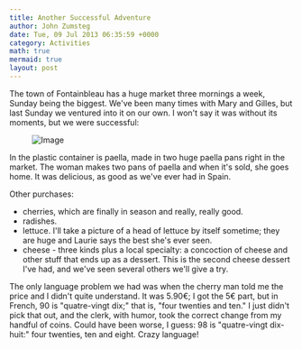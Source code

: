 ```yaml
---
title: Another Successful Adventure
author: John Zumsteg
date: Tue, 09 Jul 2013 06:35:59 +0000
category: Activities
math: true
mermaid: true
layout: post
---
```

The town of Fontainbleau has a huge market three mornings a week, Sunday being the biggest. We've been many times with Mary and Gilles, but last Sunday we ventured into it on our own. I won't say it was without its moments, but we were successful:
<br>
<figure class = "landscape">
	<img src="{{"/assets/images/2013/07/MG_7605.jpg" | prepend: site.baseurl  }}" alt="Image" />
	<figcaption></figcaption>
</figure>


In the plastic container is paella, made in two huge paella pans right in the market. The woman makes two pans of paella and when it's sold, she goes home. It was delicious, as good as we've ever had in Spain. 

Other purchases:
- cherries, which are finally in season and really, really good.
- radishes.
- lettuce. I'll take a picture of a head of lettuce by itself sometime; they are huge and Laurie says the best she's ever seen.
- cheese - three kinds plus a local specialty: a concoction of cheese and other stuff that ends up as a dessert. This is the second cheese dessert I've had, and we've seen several others we'll give a try. 

The only language problem we had was when the cherry man told me the price and I didn't quite understand. It was 5.90€; I got the 5€ part, but in French, 90 is "quatre-vingt dix;" that is, "four twenties and ten." I just didn't pick that out, and the clerk, with humor, took the correct change from my handful of coins. Could have been worse, I guess: 98 is "quatre-vingt dix-huit:" four twenties, ten and eight. Crazy language! 
